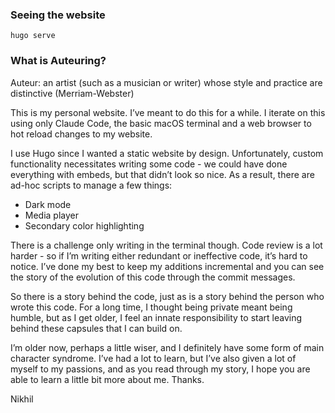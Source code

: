 ### Seeing the website
`hugo serve`
### What is Auteuring? 

Auteur: an artist (such as a musician or writer) whose style and practice are distinctive (Merriam-Webster)
 
This is my personal website. I’ve meant to do this for a while. I iterate on this using only Claude Code, the basic macOS terminal and a web browser to hot reload changes to my website. 

I use Hugo since I wanted a static website by design. Unfortunately, custom functionality necessitates writing some code - we could have done everything with embeds, but that didn’t look so nice. As a result, there are ad-hoc scripts to manage a few things:
- Dark mode
- Media player
- Secondary color highlighting

There is a challenge only writing in the terminal though. Code review is a lot harder - so if I’m writing either redundant or ineffective code, it’s hard to notice. I’ve done my best to keep my additions incremental and you can see the story of the evolution of this code through the commit messages. 

So there is a story behind the code, just as is a story behind the person who wrote this code. For a long time, I thought being private meant being humble, but as I get older, I feel an innate responsibility to start leaving behind these capsules that I can build on. 

I’m older now, perhaps a little wiser, and I definitely have some form of main character syndrome. I’ve had a lot to learn, but I’ve also given a lot of myself to my passions, and as you read through my story, I hope you are able to learn a little bit more about me. Thanks. 

Nikhil
